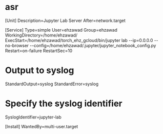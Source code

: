 # asr


[Unit]
Description=Jupyter Lab Server
After=network.target

[Service]
Type=simple
User=ehzawad
Group=ehzawad
WorkingDirectory=/home/ehzawad/
ExecStart=/home/ehzawad/torch_ehz_gcloud/bin/jupyter lab --ip=0.0.0.0 --no-browser --config=/home/ehzawad/.jupyter/jupyter_notebook_config.py
Restart=on-failure
RestartSec=10
# Output to syslog
StandardOutput=syslog
StandardError=syslog
# Specify the syslog identifier
SyslogIdentifier=jupyter-lab

[Install]
WantedBy=multi-user.target

